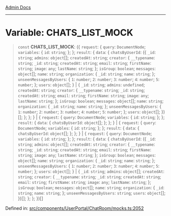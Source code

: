 [Admin Docs](/)

***

# Variable: CHATS\_LIST\_MOCK

> `const` **CHATS\_LIST\_MOCK**: (\{ `request`: \{ `query`: `DocumentNode`; `variables`: \{ `id`: `string`; \}; \}; `result`: \{ `data`: \{ `chatsByUserId`: (\{ `_id`: `string`; `admins`: `object`[]; `createdAt`: `string`; `creator`: \{ `__typename`: `string`; `_id`: `string`; `createdAt`: `string`; `email`: `string`; `firstName`: `string`; `image`: `any`; `lastName`: `string`; \}; `isGroup`: `boolean`; `messages`: `object`[]; `name`: `string`; `organization`: \{ `_id`: `string`; `name`: `string`; \}; `unseenMessagesByUsers`: \{ `1`: `number`; `2`: `number`; `3`: `number`; `4`: `number`; `5`: `number`; \}; `users`: `object`[]; \} \| \{ `_id`: `string`; `admins`: `undefined`; `createdAt`: `string`; `creator`: \{ `__typename`: `string`; `_id`: `string`; `createdAt`: `string`; `email`: `string`; `firstName`: `string`; `image`: `any`; `lastName`: `string`; \}; `isGroup`: `boolean`; `messages`: `object`[]; `name`: `string`; `organization`: \{ `_id`: `string`; `name`: `string`; \}; `unseenMessagesByUsers`: \{ `1`: `number`; `2`: `number`; `3`: `number`; `4`: `number`; `5`: `number`; \}; `users`: `object`[]; \})[]; \}; \}; \} \| \{ `request`: \{ `query`: `DocumentNode`; `variables`: \{ `id`: `string`; \}; \}; `result`: \{ `data`: \{ `chatsByUserId`: `object`[]; \}; \}; \} \| \{ `request`: \{ `query`: `DocumentNode`; `variables`: \{ `id`: `string`; \}; \}; `result`: \{ `data`: \{ `chatsByUserId`: `object`[]; \}; \}; \} \| \{ `request`: \{ `query`: `DocumentNode`; `variables`: \{ `id`: `string`; \}; \}; `result`: \{ `data`: \{ `chatsByUserId`: (\{ `_id`: `string`; `admins`: `object`[]; `createdAt`: `string`; `creator`: \{ `__typename`: `string`; `_id`: `string`; `createdAt`: `string`; `email`: `string`; `firstName`: `string`; `image`: `any`; `lastName`: `string`; \}; `isGroup`: `boolean`; `messages`: `object`[]; `name`: `string`; `organization`: \{ `_id`: `string`; `name`: `string`; \}; `unseenMessagesByUsers`: \{ `1`: `number`; `2`: `number`; `3`: `number`; `4`: `number`; `5`: `number`; \}; `users`: `object`[]; \} \| \{ `_id`: `string`; `admins`: `object`[]; `createdAt`: `string`; `creator`: \{ `__typename`: `string`; `_id`: `string`; `createdAt`: `string`; `email`: `string`; `firstName`: `string`; `image`: `any`; `lastName`: `string`; \}; `isGroup`: `boolean`; `messages`: `object`[]; `name`: `string`; `organization`: \{ `_id`: `string`; `name`: `string`; \}; `unseenMessagesByUsers`: `string`; `users`: `object`[]; \})[]; \}; \}; \})[]

Defined in: [src/components/UserPortal/ChatRoom/mocks.ts:2052](https://github.com/PalisadoesFoundation/talawa-admin/blob/main/src/components/UserPortal/ChatRoom/mocks.ts#L2052)
